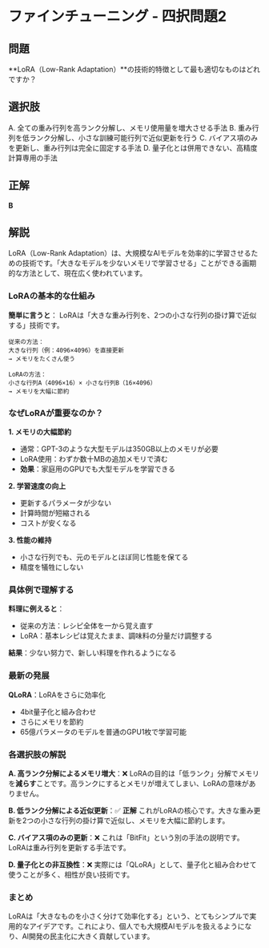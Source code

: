 # ファインチューニング - 四択問題2

## 問題
**LoRA（Low-Rank Adaptation）**の技術的特徴として最も適切なものはどれですか？

## 選択肢
A. 全ての重み行列を高ランク分解し、メモリ使用量を増大させる手法
B. 重み行列を低ランク分解し、小さな訓練可能行列で近似更新を行う
C. バイアス項のみを更新し、重み行列は完全に固定する手法
D. 量子化とは併用できない、高精度計算専用の手法

## 正解
**B**

## 解説
LoRA（Low-Rank Adaptation）は、大規模なAIモデルを効率的に学習させるための技術です。「大きなモデルを少ないメモリで学習させる」ことができる画期的な方法として、現在広く使われています。

### **LoRAの基本的な仕組み**

**簡単に言うと**：
LoRAは「大きな重み行列を、2つの小さな行列の掛け算で近似する」技術です。

```
従来の方法：
大きな行列（例：4096×4096）を直接更新
→ メモリをたくさん使う

LoRAの方法：
小さな行列A（4096×16）× 小さな行列B（16×4096）
→ メモリを大幅に節約
```

### **なぜLoRAが重要なのか？**

**1. メモリの大幅節約**
- 通常：GPT-3のような大型モデルは350GB以上のメモリが必要
- LoRA使用：わずか数十MBの追加メモリで済む
- **効果**：家庭用のGPUでも大型モデルを学習できる

**2. 学習速度の向上**
- 更新するパラメータが少ない
- 計算時間が短縮される
- コストが安くなる

**3. 性能の維持**
- 小さな行列でも、元のモデルとほぼ同じ性能を保てる
- 精度を犠牲にしない

### **具体例で理解する**

**料理に例えると**：
- 従来の方法：レシピ全体を一から覚え直す
- LoRA：基本レシピは覚えたまま、調味料の分量だけ調整する

**結果**：少ない努力で、新しい料理を作れるようになる

### **最新の発展**

**QLoRA**：LoRAをさらに効率化
- 4bit量子化と組み合わせ
- さらにメモリを節約
- 65億パラメータのモデルを普通のGPU1枚で学習可能

### **各選択肢の解説**

**A. 高ランク分解によるメモリ増大**：❌ 
LoRAの目的は「低ランク」分解でメモリを**減らす**ことです。高ランクにするとメモリが増えてしまい、LoRAの意味がありません。

**B. 低ランク分解による近似更新**：✅ **正解**
これがLoRAの核心です。大きな重み更新を2つの小さな行列の掛け算で近似し、メモリを大幅に節約します。

**C. バイアス項のみの更新**：❌ 
これは「BitFit」という別の手法の説明です。LoRAは重み行列を更新する手法です。

**D. 量子化との非互換性**：❌ 
実際には「QLoRA」として、量子化と組み合わせて使うことが多く、相性が良い技術です。

### **まとめ**
LoRAは「大きなものを小さく分けて効率化する」という、とてもシンプルで実用的なアイデアです。これにより、個人でも大規模AIモデルを扱えるようになり、AI開発の民主化に大きく貢献しています。 